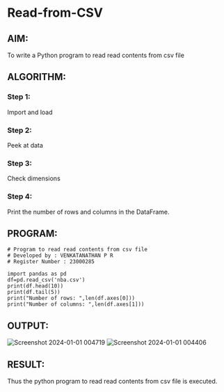 # Read-from-CSV
## AIM:
To write a Python program to read read contents from csv file

## ALGORITHM:
### Step 1:
Import and load
   
### Step 2:
Peek at data 

### Step 3:
Check dimensions

### Step 4:
Print the number of rows and columns in the DataFrame.

## PROGRAM:
```
# Program to read read contents from csv file 
# Developed by : VENKATANATHAN P R
# Register Number : 23000285 
 
import pandas as pd 
df=pd.read_csv('nba.csv') 
print(df.head(10)) 
print(df.tail(5)) 
print("Number of rows: ",len(df.axes[0])) 
print("Number of columns: ",len(df.axes[1]))
```

## OUTPUT:
![Screenshot 2024-01-01 004719](https://github.com/23000285/Read-from-CSV/assets/138970859/45c8a339-16bf-42e9-b951-b97604fcea8f)
![Screenshot 2024-01-01 004406](https://github.com/23000285/Read-from-CSV/assets/138970859/bbe6e3a1-f7b2-4658-bff1-4137130e8c42)

## RESULT:
Thus the python program to read read contents from csv file is executed.
